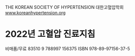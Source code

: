 THE KOREAN SOCIETY OF HYPERTENSION
대한고혈압학회
www.koreanhypertension.org

# 2022년 고혈압 진료지침

비매품/무료
83510
9 788997 156375
ISBN 978-89-97156-37-5